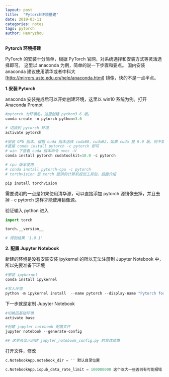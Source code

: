 ```yaml
---
layout: post
title:  "Pytorch环境搭建"
date: 2019-03-11
categories: notes
tags: pytorch
author: Henryzhou
---
```


**Pytorch 环境搭建**

PyTorch 的安装十分简单，根据 PyTorch 官网，对系统选择和安装方式等灵活选择即可。 这里以 anaconda 为例，简单的说一下步骤和要点。 国内安装 anaconda 建议使用清华或者中科大 [http://mirrors.ustc.edu.cn/help/anaconda.html] 镜像，快的不是一点半点。



**1.安装 Pytorch**

anaconda 安装完成后可以开始创建环境，这里以 win10 系统为例。打开 Anaconda Prompt

```python
#pytorch 为环境名，这里创建 python3.6 版。
conda create -n pytorch python=3.6

# 切换到 pytorch 环境
activate pytorch

#安装 GPU 版本，根据 cuda 版本选择 cuda80，cuda92，如果 cuda 是 9.0 版，则不需要
#直接 conda install pytorch -c pytorch 即可
# win 下查看 cuda 版本命令 nvcc -V
conda install pytorch cudatoolkit=10.0 -c pytorch

# cpu 版本使用
# conda install pytorch-cpu -c pytorch
# torchvision 是 torch 提供的计算机视觉工具包，后面介绍

pip install torchvision
```

需要说明的一点是如果使用清华源，可以直接添加 pytorch 源镜像去掉，并且去掉 - c pytorch 这样才能使用镜像源。

验证输入 python 进入

```python
import torch

torch.__version__

# 得到结果 '1.0.1'
```

**2. 配置 Jupyter Notebook**

新建的环境是没有安装安装 ipykernel 的所以无法注册到 Jupyter Notebook 中，所以先要准备下环境

```python
#安装 ipykernel
conda install ipykernel

#写入环境
python -m ipykernel install  --name pytorch --display-name "Pytorch for Deeplearning"
```

下一步就是定制 Jupyter Notebook

```python
#切换回基础环境
activate base

#创建 jupyter notebook 配置文件
jupyter notebook --generate-config

## 这里会显示创建 jupyter_notebook_config.py 的具体位置
```

打开文件，修改

```python
c.NotebookApp.notebook_dir = '' 默认目录位置

c.NotebookApp.iopub_data_rate_limit = 100000000 这个改大一些否则有可能报错
```